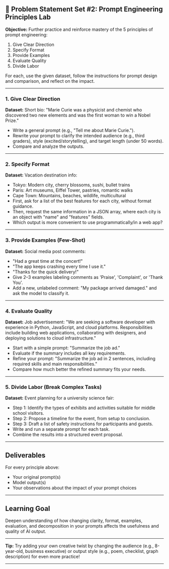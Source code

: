 ## 📝 Problem Statement Set \#2: Prompt Engineering Principles Lab

**Objective:**
Further practice and reinforce mastery of the 5 principles of prompt engineering:

1. Give Clear Direction
2. Specify Format
3. Provide Examples
4. Evaluate Quality
5. Divide Labor

For each, use the given dataset, follow the instructions for prompt design and comparison, and reflect on the impact.

***

### 1. Give Clear Direction

**Dataset:**
Short bio:
"Marie Curie was a physicist and chemist who discovered two new elements and was the first woman to win a Nobel Prize."

- Write a general prompt (e.g., "Tell me about Marie Curie.").
- Rewrite your prompt to clarify the intended audience (e.g., third graders), style (excited/storytelling), and target length (under 50 words).
- Compare and analyze the outputs.

***

### 2. Specify Format

**Dataset:**
Vacation destination info:

- Tokyo: Modern city, cherry blossoms, sushi, bullet trains
- Paris: Art museums, Eiffel Tower, pastries, romantic walks
- Cape Town: Mountains, beaches, wildlife, multicultural
- First, ask for a list of the best features for each city, without format guidance.
- Then, request the same information in a JSON array, where each city is an object with "name" and "features" fields.
- Which output is more convenient to use programmatically/in a web app?

***

### 3. Provide Examples (Few-Shot)

**Dataset:**
Social media post comments:

- "Had a great time at the concert!"
- "The app keeps crashing every time I use it."
- "Thanks for the quick delivery!"
- Give 2–3 examples labeling comments as 'Praise', 'Complaint', or 'Thank You'.
- Add a new, unlabeled comment: "My package arrived damaged." and ask the model to classify it.

***

### 4. Evaluate Quality

**Dataset:**
Job advertisement:
"We are seeking a software developer with experience in Python, JavaScript, and cloud platforms. Responsibilities include building web applications, collaborating with designers, and deploying solutions to cloud infrastructure."

- Start with a simple prompt: "Summarize the job ad."
- Evaluate if the summary includes all key requirements.
- Refine your prompt: "Summarize the job ad in 2 sentences, including required skills and main responsibilities."
- Compare how much better the refined summary fits your needs.

***

### 5. Divide Labor (Break Complex Tasks)

**Dataset:**
Event planning for a university science fair:

- Step 1: Identify the types of exhibits and activities suitable for middle school visitors.
- Step 2: Propose a timeline for the event, from setup to conclusion.
- Step 3: Draft a list of safety instructions for participants and guests.
- Write and run a separate prompt for each task.
- Combine the results into a structured event proposal.

***

## Deliverables

For every principle above:

- Your original prompt(s)
- Model output(s)
- Your observations about the impact of your prompt choices

***

## Learning Goal

Deepen understanding of how changing clarity, format, examples, evaluation, and decomposition in your prompts affects the usefulness and quality of AI output.

***

**Tip:**
Try adding your own creative twist by changing the audience (e.g., 8-year-old, business executive) or output style (e.g., poem, checklist, graph description) for even more practice!

***


